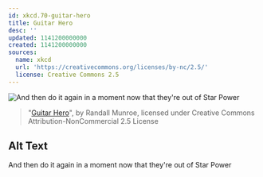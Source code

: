 ```yaml
---
id: xkcd.70-guitar-hero
title: Guitar Hero
desc: ''
updated: 1141200000000
created: 1141200000000
sources:
  name: xkcd
  url: 'https://creativecommons.org/licenses/by-nc/2.5/'
  license: Creative Commons 2.5
---
```

![And then do it again in a moment now that they're out of Star Power](https://imgs.xkcd.com/comics/guitar_hero.jpg)
> "[Guitar Hero](https://xkcd.com/70/)", by Randall Munroe, licensed under Creative Commons Attribution-NonCommercial 2.5 License

## Alt Text
And then do it again in a moment now that they're out of Star Power
